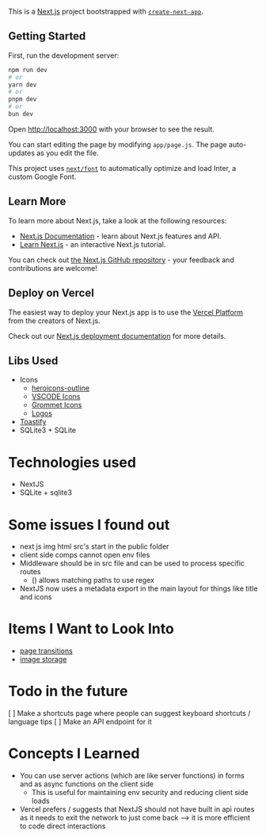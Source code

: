 This is a [Next.js](https://nextjs.org/) project bootstrapped with [`create-next-app`](https://github.com/vercel/next.js/tree/canary/packages/create-next-app).

## Getting Started

First, run the development server:

```bash
npm run dev
# or
yarn dev
# or
pnpm dev
# or
bun dev
```

Open [http://localhost:3000](http://localhost:3000) with your browser to see the result.

You can start editing the page by modifying `app/page.js`. The page auto-updates as you edit the file.

This project uses [`next/font`](https://nextjs.org/docs/basic-features/font-optimization) to automatically optimize and load Inter, a custom Google Font.

## Learn More

To learn more about Next.js, take a look at the following resources:

-   [Next.js Documentation](https://nextjs.org/docs) - learn about Next.js features and API.
-   [Learn Next.js](https://nextjs.org/learn) - an interactive Next.js tutorial.

You can check out [the Next.js GitHub repository](https://github.com/vercel/next.js/) - your feedback and contributions are welcome!

## Deploy on Vercel

The easiest way to deploy your Next.js app is to use the [Vercel Platform](https://vercel.com/new?utm_medium=default-template&filter=next.js&utm_source=create-next-app&utm_campaign=create-next-app-readme) from the creators of Next.js.

Check out our [Next.js deployment documentation](https://nextjs.org/docs/deployment) for more details.

## Libs Used

-   Icons
    -   [heroicons-outline](https://icones.js.org/collection/heroicons-outline)
    -   [VSCODE Icons](https://icones.js.org/collection/vscode-icons)
    -   [Grommet Icons](https://icones.js.org/collection/grommet-icons)
    -   [Logos](https://icones.js.org/collection/logos)
-   [Toastify](https://fkhadra.github.io/react-toastify/introduction/)
-   SQLite3 + SQLite

# Technologies used

-   NextJS
-   SQLite + sqlite3

# Some issues I found out

-   next js img html src's start in the public folder
-   client side comps cannot open env files
-   Middleware should be in src file and can be used to process specific routes
    -   () allows matching paths to use regex
-   NextJS now uses a metadata export in the main layout for things like title and icons

# Items I Want to Look Into

-   [page transitions](https://www.youtube.com/watch?v=fx6KMItwJAw)
-   [image storage](https://vercel.com/docs/storage/vercel-blob/server-upload)

# Todo in the future

[ ] Make a shortcuts page where people can suggest keyboard shortcuts / language tips [ ] Make an API endpoint for it

# Concepts I Learned

-   You can use server actions (which are like server functions) in forms and as async functions on the client side
    -   This is useful for maintaining env security and reducing client side loads
-   Vercel prefers / suggests that NextJS should not have built in api routes as it needs to exit the network to just come back --> it is more efficient to code direct interactions
